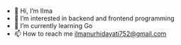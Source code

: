 - 👋 Hi, I’m Ilma
- 👀 I’m interested in backend and frontend programming
- 🌱 I’m currently learning Go 
- 📫 How to reach me ilmanurhidayati752@gmail.com

<!---
ilmanurh/ilmanurh is a ✨ special ✨ repository because its `README.md` (this file) appears on your GitHub profile.
You can click the Preview link to take a look at your changes.
--->

